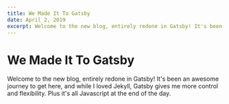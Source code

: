 ```yaml
---
title: We Made It To Gatsby
date: April 2, 2019
excerpt: Welcome to the new blog, entirely redone in Gatsby! It's been an awesome journey to get here, and while I loved Jekyll, Gatsby gives me more control and flexibility. Plus it's all Javascript at the end of the day.
---
```

# We Made It To Gatsby

Welcome to the new blog, entirely redone in Gatsby! It's been an awesome journey to get here, and while I loved Jekyll, Gatsby gives me more control and flexibility. Plus it's all Javascript at the end of the day.

